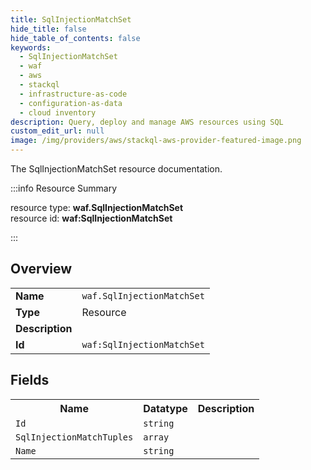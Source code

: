 ```yaml
---
title: SqlInjectionMatchSet
hide_title: false
hide_table_of_contents: false
keywords:
  - SqlInjectionMatchSet
  - waf
  - aws
  - stackql
  - infrastructure-as-code
  - configuration-as-data
  - cloud inventory
description: Query, deploy and manage AWS resources using SQL
custom_edit_url: null
image: /img/providers/aws/stackql-aws-provider-featured-image.png
---
```

The SqlInjectionMatchSet resource documentation.

:::info Resource Summary

<div class="row">
<div class="providerDocColumn">
<span>resource type:&nbsp;<b>waf.SqlInjectionMatchSet</b></span><br />
<span>resource id:&nbsp;<b>waf:SqlInjectionMatchSet</b></span><br />
</div>
</div>

:::

## Overview
<table><tbody>
<tr><td><b>Name</b></td><td><code>waf.SqlInjectionMatchSet</code></td></tr>
<tr><td><b>Type</b></td><td>Resource</td></tr>
<tr><td><b>Description</b></td><td></td></tr>
<tr><td><b>Id</b></td><td><code>waf:SqlInjectionMatchSet</code></td></tr>
</tbody></table>

## Fields
<table><tbody>
<tr><th>Name</th><th>Datatype</th><th>Description</th></tr>
<tr><td><code>Id</code></td><td><code>string</code></td><td></td></tr><tr><td><code>SqlInjectionMatchTuples</code></td><td><code>array</code></td><td></td></tr><tr><td><code>Name</code></td><td><code>string</code></td><td></td></tr>
</tbody></table>